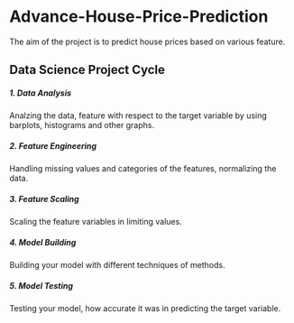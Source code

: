 # Advance-House-Price-Prediction
The aim of the project is to predict house prices based on various feature.
## Data Science Project Cycle
##### 1. Data Analysis 
Analzing the data, feature with respect to the target variable by using barplots, histograms and other graphs.
##### 2. Feature Engineering 
Handling missing values and categories of the features, normalizing the data. 
##### 3. Feature Scaling
Scaling the feature variables in limiting values.
##### 4. Model Building
Building your model with different techniques of methods.
#####  5. Model Testing
Testing your model, how accurate it was in predicting the target variable.
